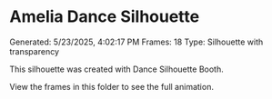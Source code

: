 # Amelia Dance Silhouette
Generated: 5/23/2025, 4:02:17 PM
Frames: 18
Type: Silhouette with transparency
    
This silhouette was created with Dance Silhouette Booth.
    
View the frames in this folder to see the full animation.